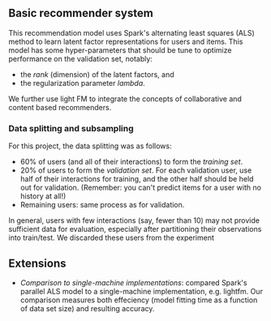 

## Basic recommender system

This recommendation model uses Spark's alternating least squares (ALS) method to learn latent factor representations for users and items.
This model has some hyper-parameters that should be tune to optimize performance on the validation set, notably: 

  - the *rank* (dimension) of the latent factors, and
  - the regularization parameter *lambda*.
  
 We further use light FM to integrate the concepts of collaborative and content based recommenders.

### Data splitting and subsampling

For this project, the data splitting was as follows:
  -  60% of users (and all of their interactions) to form the *training set*.
  -  20% of users to form the *validation set*.  For each validation user, use half of their interactions for training, and the other half should be held out for validation.  (Remember: you can't predict items for a user with no history at all!)
  - Remaining users: same process as for validation.

In general, users with few interactions (say, fewer than 10) may not provide sufficient data for evaluation, especially after partitioning their observations into train/test.
We discarded these users from the experiment

## Extensions
   - *Comparison to single-machine implementations*: compared Spark's parallel ALS model to a single-machine implementation, e.g. lightfm. Our comparison measures both effeciency (model fitting time as a function of data set size) and resulting accuracy.
